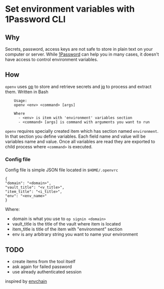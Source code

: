# Set environment variables with 1Password CLI

## Why

Secrets, password, access keys are not safe to store in plain text on your computer or server. While [1Password](https://1password.com) can help you in many cases, it doesn't have access to control environment variables.

## How

`openv` uses [op](https://support.1password.com/command-line/) to store and retrieve secrets and [jq](https://stedolan.github.io/jq/) to process and extract them. Written in Bash

```
    Usage:
    openv <env> <command> [args]

    Where
      - <env> is item with 'environment' variables section
      - <command> [args] is command with arguments you want to run
```

`openv` requires specially created item which has section named `environment`. In that section you define variables. Each field name and value will be variables name and value. Once all variables are read they are exported to child process where `<command>` is executed.

### Config file

Config file is simple JSON file located in `$HOME/.openvrc`

```
{
"domain": "<domain>",
"vault_title": "<v_title>",
"item_title": "<i_title>",
"env": "<env_name>"
}
```

Where:

- domain is what you use to `op signin <domain>`
- vault_title is the title of the vault where item is located
- item_title is title of the item with "environment" section
- env is any arbitrary string you want to name your environment

## TODO

- create items from the tool itself
- ask again for failed password
- use already authenticated session

inspired by [envchain](https://github.com/sorah/envchain)

